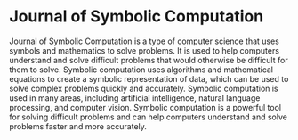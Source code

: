 # Journal of Symbolic Computation

Journal of Symbolic Computation is a type of computer science that uses symbols and mathematics to solve problems. It is used to help computers understand and solve difficult problems that would otherwise be difficult for them to solve. Symbolic computation uses algorithms and mathematical equations to create a symbolic representation of data, which can be used to solve complex problems quickly and accurately. Symbolic computation is used in many areas, including artificial intelligence, natural language processing, and computer vision. Symbolic computation is a powerful tool for solving difficult problems and can help computers understand and solve problems faster and more accurately.
